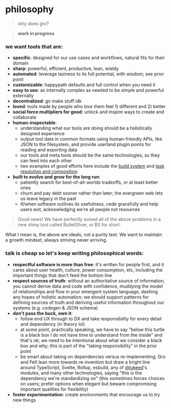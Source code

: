 # philosophy

> why does gro?

> **work in progress**

### we want tools that are:

- **specific**: designed for our use cases and workflows, natural fits for their domain
- **sharp**: powerful, efficient, productive, lean, wieldy
- **automated**: leverage laziness to its full potential, with wisdom; see prior _point_
- **customizable**: happypath defaults and full control when you need it
- **easy to use**: as internally complex as needed to be simple and powerful externally
- **decentralized**: go make stuff idk
- **loved**: tools made by people who _love_ them feel 1) different and 2) better
- **social force multipliers for good**: unlock and inspire ways to create and collaborate
- **human-inspectable**:
  - understanding what our tools are doing should be a holistically designed experience
  - output tool data in common formats using human-friendly APIs, like JSON to the filesystem,
    and provide userland plugin points for reading and exporting data
  - our tools and meta tools should be the same technologies, so they can feed into each other
  - two examples of good efforts here include the
    [build system](https://github.com/feltcoop/gro/blob/main/src/docs/unbundled.md)
    and [task resolution and composition](https://github.com/feltcoop/gro/tree/main/src/task)
- **built to evolve and grow for the long run**:
  - patiently search for best-of-all-worlds tradeoffs, or at least better ones
  - churn and pay debt sooner rather than later; the evergreen web lets us leave legacy in the past
  - if/when software outlives its usefulness, cede gracefully and help users exit,
    acknowledging we're all people not resources

> Good news! We have perfectly solved all of the above problems
> in a new shiny tool called BulletSilver, or BS for short.

What I mean is, the above are ideals, not a purity test.
We want to maintain a growth mindset, always striving never arriving.

### talk is cheap so let's keep writing philosophical words:

- **respectful software is more than free**: it's written for people first,
  and it cares about user health, culture, power consumption, etc,
  including the important things that don't feed the bottom line
- **respect sources of truth**: without an authoritative source of information,
  you cannot derive data and code with confidence,
  muddying the model of relationships and flow in your emergent system language,
  dashing any hopes of holistic automation;
  we should support patterns for defining sources of truth and
  deriving useful information throughout our systems (e.g. codegen & JSON schema)
- **don't pass the buck, own it**:
  - follow end UX through to DX and take responsibility for every detail and dependency
    (in theory lol)
  - at some point, practically speaking, we have to say
    "below this turtle is a black box I do not have time to understand from the inside"
    and that's ok; we need to be intentional about what we consider a black box and why;
    this is part of the "taking responsibility" in the prior point
  - be smart about taking on dependencies versus re-implementing;
    Gro and Felt lean more towards re-invention but draw a bright line
    around TypeScript, Svelte, Rollup, esbuild,
    any of [@lukeed](https://github.com/lukeed)'s modules, and many other technologies,
    saying "this is the dependency we're standardizing on"
    (this _sometimes_ forces choices on users;
    prefer options when elegant but beware compromising important qualities for flexibility)
- **foster experimentation**: create environments that encourage us to try new things
